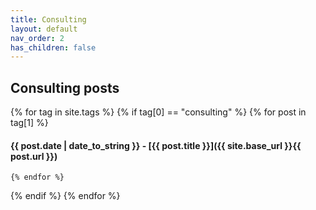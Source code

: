 ```yaml
---
title: Consulting
layout: default
nav_order: 2
has_children: false
---
```


## Consulting posts
{% for tag in site.tags %}
  {% if tag[0] == "consulting" %}
    {% for post in tag[1] %}
#### {{ post.date | date_to_string }} - [{{ post.title }}]({{ site.base_url }}{{ post.url }})

    {% endfor %}
  {% endif %}
{% endfor %}